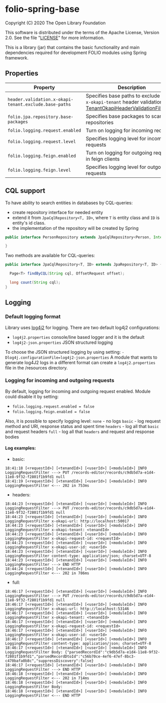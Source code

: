 # folio-spring-base

Copyright (C) 2020 The Open Library Foundation

This software is distributed under the terms of the Apache License,
Version 2.0. See the file "[LICENSE](LICENSE)" for more information.

This is a library (jar) that contains the basic functionality and main dependencies required for development FOLIO modules using Spring framework.

## Properties

| Property | Description | Default | Example |
| -------- | ----------- | --------| --------|
| `header.validation.x-okapi-tenant.exclude.base-paths` | Specifies base paths to exclude form `x-okapi-tenant` header validation.  See [TenantOkapiHeaderValidationFilter.java](src/main/java/org/folio/spring/filter/TenantOkapiHeaderValidationFilter.java) | `/admin` | `/admin,/swagger-ui` |
| `folio.jpa.repository.base-packages` | Specifies base packages to scan for repositories  | `org.folio.*` | `org.folio.qm.dao` |
| `folio.logging.request.enabled` | Turn on logging for incoming requests | `true` | `true or false` |
| `folio.logging.request.level` | Specifies logging level for incoming requests | `basic` | `none, basic, headers, full` |
| `folio.logging.feign.enabled` | Turn on logging for outgoing requests in feign clients  | `true` | `true or false` |
| `folio.logging.feign.level` | Specifies logging level for outgoing requests  | `basic` | `none, basic, headers, full` |

## CQL support
To have ability to search entities in databases by CQL-queries:
 * create repository interface for needed entity 
 * extend it from `JpaCqlRepository<T, ID>`, where `T` is entity class and `ID` is entity's id class.
 * the implementation of the repository will be created by Spring
```java
public interface PersonRepository extends JpaCqlRepository<Person, Integer> {

}
```

Two methods are available for CQL-queries:
```java
public interface JpaCqlRepository<T, ID> extends JpaRepository<T, ID> {

  Page<T> findByCQL(String cql, OffsetRequest offset);

  long count(String cql);
}
```

## Logging
### Default logging format
Library uses [log4j2](https://logging.apache.org/log4j/2.x/) for logging. There are two default log4j2 configurations:
* `log4j2.properties` console/line based logger and it is the default
* `log4j2-json.properties` JSON structured logging
  
To choose the JSON structured logging by using setting: `-Dlog4j.configurationFile=log4j2-json.properties`
A module that wants to generate log4J2 logs in a different format can create a `log4j2.properties` file in the /resources directory.

### Logging for incoming and outgoing requests
By default, logging for incoming and outgoing request enabled. Module could disable it by setting: 
* `folio.logging.request.enabled = false`
* `folio.logging.feign.enabled = false`

Also, it is possible to specify logging level:
`none` - no logs
`basic` - log request method and URI, response status and spent time
`headers` - log all that `basic` and request headers
`full` - log all that `headers` and request and response bodies

#### Log examples:
* basic:
```text
18:41:18 [<requestId>] [<tenandId>] [<userId>] [<moduleId>] INFO  LoggingRequestFilter ---> PUT /records-editor/records/c9db5d7a-e1d4-11e8-9f32-f2801f1b9fd1 null
18:41:19 [<requestId>] [<tenandId>] [<userId>] [<moduleId>] INFO  LoggingRequestFilter <--- 202 in 753ms
```
* headers:
```text
18:44:23 [<requestId>] [<tenandId>] [<userId>] [<moduleId>] INFO  LoggingRequestFilter ---> PUT /records-editor/records/c9db5d7a-e1d4-11e8-9f32-f2801f1b9fd1 null
18:44:23 [<requestId>] [<tenandId>] [<userId>] [<moduleId>] INFO  LoggingRequestFilter x-okapi-url: http://localhost:50017
18:44:23 [<requestId>] [<tenandId>] [<userId>] [<moduleId>] INFO  LoggingRequestFilter x-okapi-tenant: <tenandId>
18:44:23 [<requestId>] [<tenandId>] [<userId>] [<moduleId>] INFO  LoggingRequestFilter x-okapi-request-id: <requestId>
18:44:23 [<requestId>] [<tenandId>] [<userId>] [<moduleId>] INFO  LoggingRequestFilter x-okapi-user-id: <userId>
18:44:23 [<requestId>] [<tenandId>] [<userId>] [<moduleId>] INFO  LoggingRequestFilter content-type: application/json; charset=UTF-8
18:44:23 [<requestId>] [<tenandId>] [<userId>] [<moduleId>] INFO  LoggingRequestFilter ---> END HTTP
18:44:24 [<requestId>] [<tenandId>] [<userId>] [<moduleId>] INFO  LoggingRequestFilter <--- 202 in 786ms
```
* full:
```text
18:46:17 [<requestId>] [<tenandId>] [<userId>] [<moduleId>] INFO  LoggingRequestFilter ---> PUT /records-editor/records/c9db5d7a-e1d4-11e8-9f32-f2801f1b9fd1 null
18:46:17 [<requestId>] [<tenandId>] [<userId>] [<moduleId>] INFO  LoggingRequestFilter x-okapi-url: http://localhost:53146
18:46:17 [<requestId>] [<tenandId>] [<userId>] [<moduleId>] INFO  LoggingRequestFilter x-okapi-tenant: <tenandId>
18:46:17 [<requestId>] [<tenandId>] [<userId>] [<moduleId>] INFO  LoggingRequestFilter x-okapi-request-id: <requestId>
18:46:17 [<requestId>] [<tenandId>] [<userId>] [<moduleId>] INFO  LoggingRequestFilter x-okapi-user-id: <userId>
18:46:17 [<requestId>] [<tenandId>] [<userId>] [<moduleId>] INFO  LoggingRequestFilter content-type: application/json; charset=UTF-8
18:46:17 [<requestId>] [<tenandId>] [<userId>] [<moduleId>] INFO  LoggingRequestFilter Body: {"parsedRecordId":"c9db5d7a-e1d4-11e8-9f32-f2801f1b9fd1","parsedRecordDtoId":"c56b70ce-4ef6-47ef-8bc3-c470bafa0b8c","suppressDiscovery":false}
18:46:17 [<requestId>] [<tenandId>] [<userId>] [<moduleId>] INFO  LoggingRequestFilter ---> END HTTP
18:46:18 [<requestId>] [<tenandId>] [<userId>] [<moduleId>] INFO  LoggingRequestFilter <--- 202 in 714ms
18:46:18 [<requestId>] [<tenandId>] [<userId>] [<moduleId>] INFO  LoggingRequestFilter Body: 
18:46:18 [<requestId>] [<tenandId>] [<userId>] [<moduleId>] INFO  LoggingRequestFilter <--- END HTTP
```